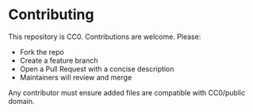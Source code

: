 # Contributing

This repository is CC0. Contributions are welcome. Please:
- Fork the repo
- Create a feature branch
- Open a Pull Request with a concise description
- Maintainers will review and merge

Any contributor must ensure added files are compatible with CC0/public domain.
